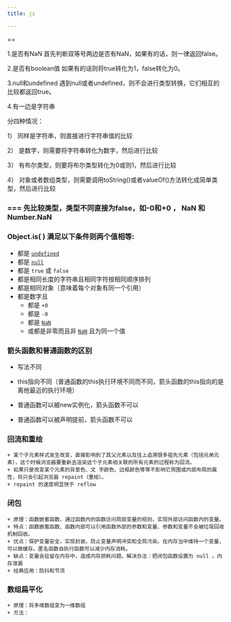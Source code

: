 ```yaml
---
title: js

---
```


==

1.是否有NaN
首先判断双等号两边是否有NaN，如果有的话，则一律返回false。

2.是否有boolean值
如果有的话则将true转化为1，false转化为0。

3.null和undefined
遇到null或者undefined，则不会进行类型转换，它们相互的比较都返回true。

4.有一边是字符串

分四种情况：

1） 同样是字符串，则直接进行字符串值的比较

2） 是数字，则需要将字符串转化为数字，然后进行比较

3） 有布尔类型，则要将布尔类型转化为0或则1，然后进行比较

4） 对象或者数组类型，则需要调用toString()或者valueOf()方法转化成简单类型，然后进行比较

### ===  先比较类型，类型不同直接为false，如-0和+0 ， NaN 和 Number.NaN

### Object.is( )  满足以下条件则两个值相等:

- 都是 [`undefined`](https://developer.mozilla.org/zh-CN/docs/Web/JavaScript/Reference/Global_Objects/undefined)
- 都是 [`null`](https://developer.mozilla.org/zh-CN/docs/Web/JavaScript/Reference/Global_Objects/null)
- 都是 `true` 或 `false`
- 都是相同长度的字符串且相同字符按相同顺序排列
- 都是相同对象（意味着每个对象有同一个引用）
- 都是数字且
  - 都是 `+0`
  - 都是 `-0`
  - 都是 [`NaN`](https://developer.mozilla.org/zh-CN/docs/Web/JavaScript/Reference/Global_Objects/NaN)
  - 或都是非零而且非 [`NaN`](https://developer.mozilla.org/zh-CN/docs/Web/JavaScript/Reference/Global_Objects/NaN) 且为同一个值

### 箭头函数和普通函数的区别

 + 写法不同

 + this指向不同（普通函数的this执行环境不同而不同，箭头函数的this指向的是离他最近的执行环境）

 + 普通函数可以被new实例化，箭头函数不可以

 + 普通函数可以被声明提前，箭头函数不可以

   

### 回流和重绘

	+ 某个子元素样式发生改变，直接影响到了其父元素以及往上追溯很多祖先元素（包括兄弟元素），这个时候浏览器要重新去渲染这个子元素相关联的所有元素的过程称为回流。
	+ 如果只是改变某个元素的背景色、文 字颜色、边框颜色等等不影响它周围或内部布局的属性，将只会引起浏览器 repaint（重绘）。
	+ repaint 的速度明显快于 reflow

### 闭包

	+ 原理：函数嵌套函数，通过函数内的函数访问局部变量的规则，实现外部访问函数内的变量。
	+ 特点：函数嵌套函数、函数内部可以引用函数外部的参数和变量、参数和变量不会被垃圾回收机制回收。
	+ 优点：保护变量安全，实现封装，防止变量声明冲突和全局污染。在内存当中维持一个变量，可以做缓存。匿名函数自执行函数可以减少内存消耗。
	+ 缺点：变量会驻留在内存中，造成内存损耗问题。解决办法：把闭包函数设置为 null 。内存泄漏
	+ 经典应用：防抖和节流

### 数组扁平化

	+ 原理：将多维数组变为一维数组
	+ 方法：